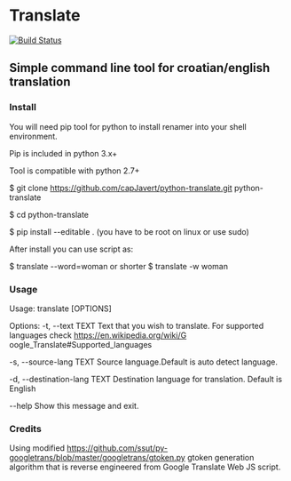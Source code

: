 # Translate
[![Build Status](https://travis-ci.org/capJavert/python-translate.svg?branch=master)](https://travis-ci.org/capJavert/python-translate)
## Simple command line tool for croatian/english translation
### Install
You will need pip tool for python to install renamer into your shell environment.

Pip is included in python 3.x+

Tool is compatible with python 2.7+

$ git clone https://github.com/capJavert/python-translate.git python-translate

$ cd python-translate

$ pip install --editable . (you have to be root on linux or use sudo)

After install you can use script as:

$ translate --word=woman or shorter $ translate -w woman
### Usage
Usage: translate [OPTIONS]

Options:
  -t, --text TEXT              Text that you wish to translate. For supported
                               languages check https://en.wikipedia.org/wiki/G
                               oogle_Translate#Supported_languages
                               
  -s, --source-lang TEXT       Source language.Default is auto detect
                               language.
                               
  -d, --destination-lang TEXT  Destination language for translation. Default
                               is English
                               
  --help                       Show this message and exit.

### Credits
Using modified https://github.com/ssut/py-googletrans/blob/master/googletrans/gtoken.py gtoken generation algorithm that is reverse engineered from Google Translate Web JS script.
